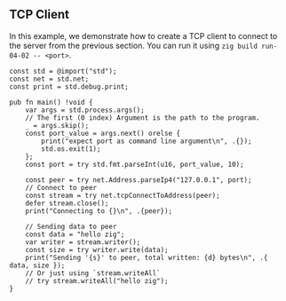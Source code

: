 ## TCP Client

In this example, we demonstrate how to create a TCP client to connect to the server from the previous section.
You can run it using `zig build run-04-02 -- <port>`.

```zig
const std = @import("std");
const net = std.net;
const print = std.debug.print;

pub fn main() !void {
    var args = std.process.args();
    // The first (0 index) Argument is the path to the program.
    _ = args.skip();
    const port_value = args.next() orelse {
        print("expect port as command line argument\n", .{});
        std.os.exit(1);
    };
    const port = try std.fmt.parseInt(u16, port_value, 10);

    const peer = try net.Address.parseIp4("127.0.0.1", port);
    // Connect to peer
    const stream = try net.tcpConnectToAddress(peer);
    defer stream.close();
    print("Connecting to {}\n", .{peer});

    // Sending data to peer
    const data = "hello zig";
    var writer = stream.writer();
    const size = try writer.write(data);
    print("Sending '{s}' to peer, total written: {d} bytes\n", .{ data, size });
    // Or just using `stream.writeAll`
    // try stream.writeAll("hello zig");
}
```
